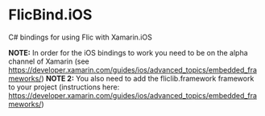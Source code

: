 # FlicBind.iOS
C# bindings for using Flic with Xamarin.iOS

**NOTE:** In order for the iOS bindings to work you need to be on the alpha channel of Xamarin (see https://developer.xamarin.com/guides/ios/advanced_topics/embedded_frameworks/)
**NOTE 2:** You also need to add the fliclib.framework framework to your project (instructions here: https://developer.xamarin.com/guides/ios/advanced_topics/embedded_frameworks/)
